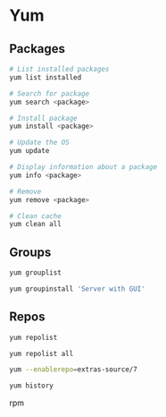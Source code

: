 # Yum

## Packages

```bash
# List installed packages
yum list installed
```

```bash
# Search for package
yum search <package>
```

```bash
# Install package
yum install <package>
```

```bash
# Update the OS
yum update
```

```bash
# Display information about a package
yum info <package>
```

```bash
# Remove
yum remove <package>
```

```bash
# Clean cache
yum clean all
```

## Groups

```bash
yum grouplist
```

```bash
yum groupinstall 'Server with GUI'
```

## Repos

```bash
yum repolist
```

```bash
yum repolist all
```

```bash
yum --enablerepo=extras-source/7
```

```bash
yum history
```

rpm